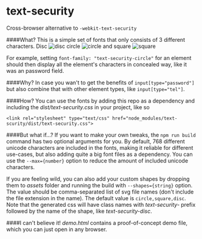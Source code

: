 # text-security
Cross-browser alternative to `-webkit-text-security`

####What?
This is a simple set of fonts that only consists of 3 different characters.
Disc ![disc](https://cdn.rawgit.com/noppa/text-security/master/assets/disc.svg)
circle ![circle](https://cdn.rawgit.com/noppa/text-security/master/assets/circle.svg)
and square ![square](https://cdn.rawgit.com/noppa/text-security/master/assets/square.svg)

For example, setting `font-family: "text-security-circle"` for an element
 should then display all the element's characters in concealed way, like
 it was an password field.

 ####Why?
 In case you wan't to get the benefits of `input[type="password"]` but also
 combine that with other element types, like `input[type="tel"]`.

 ####How?
 You can use the fonts by adding this repo as a dependency and including the *dist/text-security.css* in your project, like so

 ```<link rel="stylesheet" type="text/css" href="node_modules/text-scurity/dist/text-security.css">```

 ####But what if...?
 If you want to make your own tweaks, the `npm run build` command has two optional arguments for you.
 By default, 768 different unicode characters are included in the fonts, making it reliable for different use-cases,
 but also adding quite a big font files as a dependency. You can use the `--max={number}` option to
 reduce the amount of included unicode characters.

 If you are feeling wild, you can also add your custom shapes by dropping them to *assets*
 folder and running the build with `--shapes={string}` option. The value should be comma-separated list
 of svg file names (don't include the file extension in the name). The default value is `circle,square,disc`.
 Note that the generated css will have class names with *text-security-* prefix followed by
 the name of the shape, like *text-security-disc*.

 ####I can't believe it!
 *demo.html* contains a proof-of-concept demo file, which you can just open in any browser.





